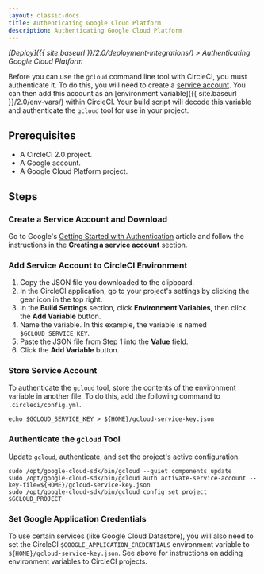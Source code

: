 ```yaml
---
layout: classic-docs
title: Authenticating Google Cloud Platform
description: Authenticating Google Cloud Platform
---
```


*[Deploy]({{ site.baseurl }}/2.0/deployment-integrations/) > Authenticating Google Cloud Platform*

Before you can use the `gcloud` command line tool with CircleCI, you must authenticate it. To do this, you will need to create a [service account][]. You can then add this account as an [environment variable]({{ site.baseurl }}/2.0/env-vars/) within CircleCI. Your build script will decode this variable and authenticate the `gcloud` tool for use in your project.

## Prerequisites

- A CircleCI 2.0 project.
- A Google account.
- A Google Cloud Platform project.

## Steps

### Create a Service Account and Download

Go to Google's [Getting Started with Authentication][] article and follow the instructions in the **Creating a service account** section.

### Add Service Account to CircleCI Environment

1. Copy the JSON file you downloaded to the clipboard.
2. In the CircleCI application, go to your project's settings by clicking the gear icon in the top right.
3. In the **Build Settings** section, click **Environment Variables**, then click the **Add Variable** button.
4. Name the variable. In this example, the variable is named `$GCLOUD_SERVICE_KEY`.
5. Paste the JSON file from Step 1 into the **Value** field.
6. Click the **Add Variable** button.

### Store Service Account

To authenticate the `gcloud` tool,
store the contents of the environment variable in another file.
To do this,
add the following command to `.circleci/config.yml`.

    echo $GCLOUD_SERVICE_KEY > ${HOME}/gcloud-service-key.json

### Authenticate the `gcloud` Tool

Update `gcloud`, authenticate, and set the project's active configuration.

    sudo /opt/google-cloud-sdk/bin/gcloud --quiet components update
    sudo /opt/google-cloud-sdk/bin/gcloud auth activate-service-account --key-file=${HOME}/gcloud-service-key.json
    sudo /opt/google-cloud-sdk/bin/gcloud config set project $GCLOUD_PROJECT

### Set Google Application Credentials

To use certain services (like Google Cloud Datastore), you will also need to set the CircleCI `$GOOGLE_APPLICATION_CREDENTIALS` environment variable to `${HOME}/gcloud-service-key.json`. See above for instructions on adding environment variables to CircleCI projects.

[Service Account]: https://developers.google.com/identity/protocols/OAuth2ServiceAccount
[Getting Started with Authentication]: https://cloud.google.com/docs/authentication/getting-started
[certutil]: https://stackoverflow.com/questions/16945780/decoding-base64-in-batch
